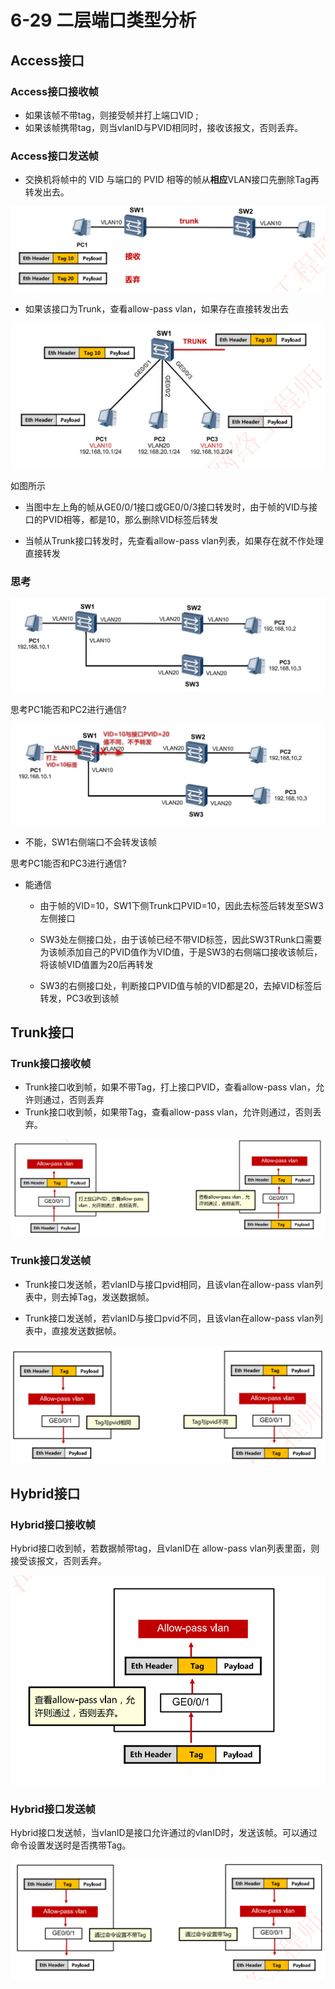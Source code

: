 # 6-29 二层端口类型分析

## Access接口

### Access接口接收帧

- 如果该帧不带tag，则接受帧并打上端口VID ;
- 如果该帧携带tag，则当vlanlD与PVID相同时，接收该报文，否则丢弃。

### Access接口发送帧

- 交换机将帧中的 VID 与端口的 PVID 相等的帧从**相应**VLAN接口先删除Tag再转发出去。

![image-20231005234211816](./assets/image-20231005234211816.png)

- 如果该接口为Trunk，查看allow-pass vlan，如果存在直接转发出去

![image-20231005232019700](./assets/image-20231005232019700.png)

如图所示

- 当图中左上角的帧从GE0/0/1接口或GE0/0/3接口转发时，由于帧的VID与接口的PVID相等，都是10，那么删除VID标签后转发

- 当帧从Trunk接口转发时，先查看allow-pass vlan列表，如果存在就不作处理直接转发

### 思考

![image-20231005232953852](./assets/image-20231005232953852.png)

思考PC1能否和PC2进行通信?

![image-20231005232423716](./assets/image-20231005232423716.png)

- 不能，SW1右侧端口不会转发该帧

思考PC1能否和PC3进行通信?

- 能通信

  - 由于帧的VID=10，SW1下侧Trunk口PVID=10，因此去标签后转发至SW3左侧接口

  - SW3处左侧接口处，由于该帧已经不带VID标签，因此SW3TRunk口需要为该帧添加自己的PVID值作为VID值，于是SW3的右侧端口接收该帧后，将该帧VID值置为20后再转发

  - SW3的右侧接口处，判断接口PVID值与帧的VID都是20，去掉VID标签后转发，PC3收到该帧

## Trunk接口

### Trunk接口接收帧

- Trunk接口收到帧，如果不带Tag，打上接口PVID，查看allow-pass vlan，允许则通过，否则丢弃
- Trunk接口收到帧，如果带Tag，查看allow-pass vlan，允许则通过，否则丢弃。

![image-20231005234325843](./assets/image-20231005234325843.png)

### Trunk接口发送帧

- Trunk接口发送帧，若vlanID与接口pvid相同，且该vlan在allow-pass vlan列表中，则去掉Tag，发送数据帧。

- Trunk接口发送帧，若vlanID与接口pvid不同，且该vlan在allow-pass vlan列表中，直接发送数据帧。

![image-20231005234438466](./assets/image-20231005234438466.png)

## Hybrid接口

### Hybrid接口接收帧

Hybrid接口收到帧，若数据帧带tag，且vlanID在 allow-pass vlan列表里面，则接受该报文，否则丢弃。

![image-20231005234516277](./assets/image-20231005234516277.png)

### Hybrid接口发送帧

Hybrid接口发送帧，当vlanID是接口允许通过的vlanID时，发送该帧。可以通过命令设置发送时是否携带Tag。

![image-20231005234534805](./assets/image-20231005234534805.png)
